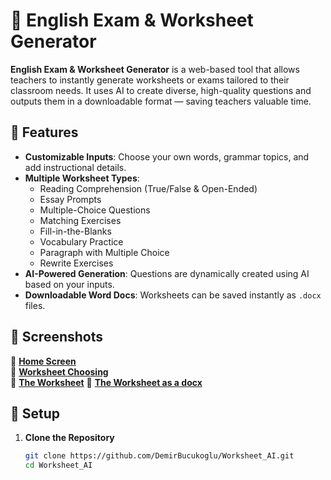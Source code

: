 # 📝 English Exam & Worksheet Generator  

**English Exam & Worksheet Generator** is a web-based tool that allows teachers to instantly generate worksheets or exams tailored to their classroom needs. It uses AI to create diverse, high-quality questions and outputs them in a downloadable format — saving teachers valuable time.  

## 🚀 Features  
- **Customizable Inputs**: Choose your own words, grammar topics, and add instructional details.  
- **Multiple Worksheet Types**:  
  - Reading Comprehension (True/False & Open-Ended)  
  - Essay Prompts  
  - Multiple-Choice Questions  
  - Matching Exercises  
  - Fill-in-the-Blanks  
  - Vocabulary Practice  
  - Paragraph with Multiple Choice  
  - Rewrite Exercises  
- **AI-Powered Generation**: Questions are dynamically created using AI based on your inputs.  
- **Downloadable Word Docs**: Worksheets can be saved instantly as `.docx` files.  


## 📸 Screenshots  
🔹 **[Home Screen](https://github.com/DemirBucukoglu/Worksheet_AI/blob/main/examples/Screenshot%202025-04-25%20005148.png)**  
🔹 **[Worksheet Choosing](https://github.com/DemirBucukoglu/Worksheet_AI/blob/main/examples/Screenshot%202025-04-25%20005201.png)**  
🔹 **[The Worksheet](https://github.com/DemirBucukoglu/Worksheet_AI/blob/main/examples/Screenshot%202025-04-25%20005223.png)** 
🔹 **[The Worksheet as a docx](https://github.com/DemirBucukoglu/Worksheet_AI/blob/main/examples/worksheet%20(4).docx)**  


## 🔧 Setup  
1. **Clone the Repository**  
   ```bash
   git clone https://github.com/DemirBucukoglu/Worksheet_AI.git
   cd Worksheet_AI

